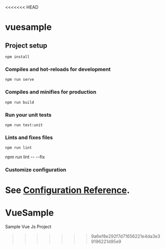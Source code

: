 <<<<<<< HEAD
# vuesample

## Project setup
```
npm install
```

### Compiles and hot-reloads for development
```
npm run serve
```

### Compiles and minifies for production
```
npm run build
```

### Run your unit tests
```
npm run test:unit
```

### Lints and fixes files
```
npm run lint
```
 npm run lint -- --fix

### Customize configuration
See [Configuration Reference](https://cli.vuejs.org/config/).
=======
# VueSample
Sample Vue Js Project
>>>>>>> 9a6ef8e292f7d71656221e4da3e39196221d95e9
